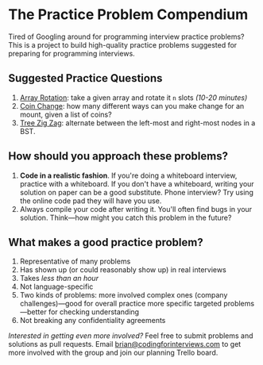 # The Practice Problem Compendium

Tired of Googling around for programming interview practice problems? This is a project to build high-quality practice problems suggested for preparing for programming interviews.

## Suggested Practice Questions

1. [Array Rotation](array_rotate): take a given array and rotate it `n` slots *(10-20 minutes)*
2. [Coin Change](coin_change): how many different ways can you make change for an mount, given a list of coins?
3. [Tree Zig Zag](tree_zig_zag): alternate between the left-most and right-most nodes in a BST.

## How should you approach these problems?

1. **Code in a realistic fashion**. If you're doing a whiteboard interview, practice with a whiteboard. If you don't have a whiteboard, writing your solution on paper can be a good substitute. Phone interview? Try using the online code pad they will have you use.
2. Always compile your code after writing it. You'll often find bugs in your solution. Think—how might you catch this problem in the future?

## What makes a good practice problem?

1. Representative of many problems
2. Has shown up (or could reasonably show up) in real interviews
3. Takes *less than an hour*
4. Not language-specific
5. Two kinds of problems:
    more involved complex ones (company challenges)—good for overall practice
    more specific targeted problems—better for checking understanding
6. Not breaking any confidentiality agreements

*Interested in getting even more involved?* Feel free to submit problems and solutions as pull requests. Email brian@codingforinterviews.com to get more involved with the group and join our planning Trello board.
